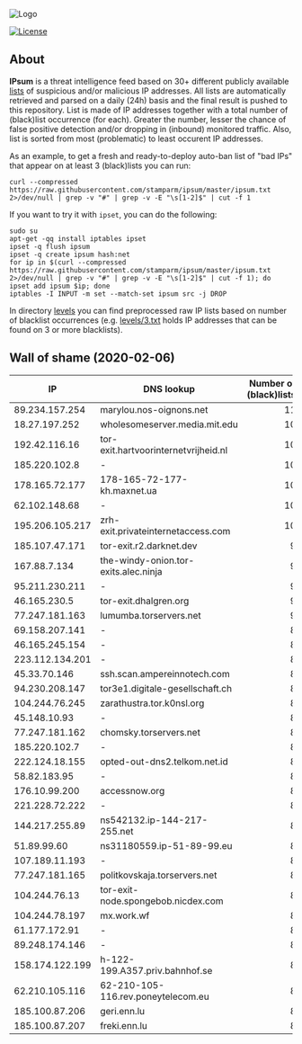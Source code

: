 ![Logo](https://i.imgur.com/PyKLAe7.png)

[![License](https://img.shields.io/badge/license-Public_domain-red.svg)](https://wiki.creativecommons.org/wiki/Public_domain)

About
----

**IPsum** is a threat intelligence feed based on 30+ different publicly available [lists](https://github.com/stamparm/maltrail) of suspicious and/or malicious IP addresses. All lists are automatically retrieved and parsed on a daily (24h) basis and the final result is pushed to this repository. List is made of IP addresses together with a total number of (black)list occurrence (for each). Greater the number, lesser the chance of false positive detection and/or dropping in (inbound) monitored traffic. Also, list is sorted from most (problematic) to least occurent IP addresses.

As an example, to get a fresh and ready-to-deploy auto-ban list of "bad IPs" that appear on at least 3 (black)lists you can run:

```
curl --compressed https://raw.githubusercontent.com/stamparm/ipsum/master/ipsum.txt 2>/dev/null | grep -v "#" | grep -v -E "\s[1-2]$" | cut -f 1
```

If you want to try it with `ipset`, you can do the following:

```
sudo su
apt-get -qq install iptables ipset
ipset -q flush ipsum
ipset -q create ipsum hash:net
for ip in $(curl --compressed https://raw.githubusercontent.com/stamparm/ipsum/master/ipsum.txt 2>/dev/null | grep -v "#" | grep -v -E "\s[1-2]$" | cut -f 1); do ipset add ipsum $ip; done
iptables -I INPUT -m set --match-set ipsum src -j DROP
```

In directory [levels](levels) you can find preprocessed raw IP lists based on number of blacklist occurrences (e.g. [levels/3.txt](levels/3.txt) holds IP addresses that can be found on 3 or more blacklists).

Wall of shame (2020-02-06)
----

|IP|DNS lookup|Number of (black)lists|
|---|---|--:|
89.234.157.254|marylou.nos-oignons.net|11
18.27.197.252|wholesomeserver.media.mit.edu|10
192.42.116.16|tor-exit.hartvoorinternetvrijheid.nl|10
185.220.102.8|-|10
178.165.72.177|178-165-72-177-kh.maxnet.ua|10
62.102.148.68|-|10
195.206.105.217|zrh-exit.privateinternetaccess.com|10
185.107.47.171|tor-exit.r2.darknet.dev|9
167.88.7.134|the-windy-onion.tor-exits.alec.ninja|9
95.211.230.211|-|9
46.165.230.5|tor-exit.dhalgren.org|9
77.247.181.163|lumumba.torservers.net|9
69.158.207.141|-|8
46.165.245.154|-|8
223.112.134.201|-|8
45.33.70.146|ssh.scan.ampereinnotech.com|8
94.230.208.147|tor3e1.digitale-gesellschaft.ch|8
104.244.76.245|zarathustra.tor.k0nsl.org|8
45.148.10.93|-|8
77.247.181.162|chomsky.torservers.net|8
185.220.102.7|-|8
222.124.18.155|opted-out-dns2.telkom.net.id|8
58.82.183.95|-|8
176.10.99.200|accessnow.org|8
221.228.72.222|-|8
144.217.255.89|ns542132.ip-144-217-255.net|8
51.89.99.60|ns31180559.ip-51-89-99.eu|8
107.189.11.193|-|8
77.247.181.165|politkovskaja.torservers.net|8
104.244.76.13|tor-exit-node.spongebob.nicdex.com|8
104.244.78.197|mx.work.wf|8
61.177.172.91|-|8
89.248.174.146|-|8
158.174.122.199|h-122-199.A357.priv.bahnhof.se|8
62.210.105.116|62-210-105-116.rev.poneytelecom.eu|8
185.100.87.206|geri.enn.lu|8
185.100.87.207|freki.enn.lu|8
